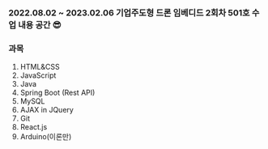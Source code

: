 ### 2022.08.02 ~ 2023.02.06 기업주도형  드론 임베디드 2회차 501호 수업 내용 공간 😎

### 과목
1. HTML&CSS
2. JavaScript
3. Java
4. Spring Boot (Rest API)
5. MySQL
6. AJAX in JQuery
7. Git
8. React.js
9. Arduino(이론만)
